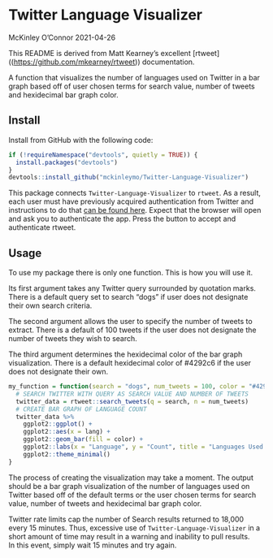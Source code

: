 Twitter Language Visualizer
================
McKinley O’Connor
2021-04-26

This README is derived from Matt Kearney’s excellent \[rtweet\]
((<https://github.com/mkearney/rtweet>)) documentation.

A function that visualizes the number of languages used on Twitter in a
bar graph based off of user chosen terms for search value, number of
tweets and hexidecimal bar graph color.

## Install

Install from GitHub with the following code:

``` r
if (!requireNamespace("devtools", quietly = TRUE)) {
  install.packages("devtools")
}
devtools::install_github("mckinleymo/Twitter-Language-Visualizer")
```

This package connects <code>Twitter-Language-Visualizer</code> to
<code>rtweet</code>. As a result, each user must have previously
acquired authentication from Twitter and instructions to do that [can be
found here](http://rtweet.info/articles/auth.html). Expect that the
browser will open and ask you to authenticate the app. Press the button
to accept and authenticate rtweet.

## Usage

To use my package there is only one function. This is how you will use
it.

Its first argument takes any Twitter query surrounded by quotation
marks. There is a default query set to search “dogs” if user does not
designate their own search criteria.

The second argument allows the user to specify the number of tweets to
extract. There is a default of 100 tweets if the user does not designate
the number of tweets they wish to search.

The third argument determines the hexidecimal color of the bar graph
visualization. There is a default hexidecimal color of \#4292c6 if the
user does not designate their own.

``` r
my_function = function(search = "dogs", num_tweets = 100, color = "#4292c6"){
  # SEARCH TWITTER WITH QUERY AS SEARCH VALUE AND NUMBER OF TWEETS
  twitter_data = rtweet::search_tweets(q = search, n = num_tweets)
  # CREATE BAR GRAPH OF LANGUAGE COUNT
  twitter_data %>%
    ggplot2::ggplot() +
    ggplot2::aes(x = lang) +
    ggplot2::geom_bar(fill = color) +
    ggplot2::labs(x = "Language", y = "Count", title = "Languages Used On Twitter") +
    ggplot2::theme_minimal()
}
```

The process of creating the visualization may take a moment. The output
should be a bar graph visualization of the number of languages used on
Twitter based off of the default terms or the user chosen terms for
search value, number of tweets and hexidecimal bar graph color.

Twitter rate limits cap the number of Search results returned to 18,000
every 15 minutes. Thus, excessive use of
<code>Twitter-Language-Visualizer</code> in a short amount of time may
result in a warning and inability to pull results.  
In this event, simply wait 15 minutes and try again.

